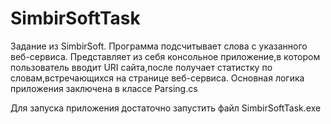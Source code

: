 # SimbirSoftTask
Задание из SimbirSoft.
Программа подсчитывает слова с указанного веб-сервиса.
Представляет из себя консольное приложение,в котором пользователь вводит URI сайта,после получает статистку по словам,встречающихся на странице веб-сервиса.
Основная логика приложения заключена в классе Parsing.cs

Для запуска приложения достаточно запустить файл SimbirSoftTask.exe
